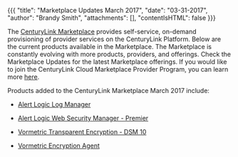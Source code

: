 {{{
"title": "Marketplace Updates March 2017",
"date": "03-31-2017",
"author": "Brandy Smith",
"attachments": [],
"contentIsHTML": false
}}}

The [CenturyLink Marketplace](https://www.ctl.io/marketplace/) provides self-service, on-demand provisioning of provider services on the CenturyLink Platform. Below are the current products available in the Marketplace. The Marketplace is constantly evolving with more products, providers, and offerings. Check the Marketplace Updates for the latest Marketplace offerings. If you would like to join the CenturyLink Cloud Marketplace Provider Program, you can learn more [here](https://www.ctl.io/marketplace-program/).

Products added to the CenturyLink Marketplace March 2017 include:

* [Alert Logic Log Manager](https://www.ctl.io/marketplace/partner/PST/product/Alert%20Logic%20Log%20Manager/)

* [Alert Logic Web Security Manager - Premier](https://www.ctl.io/marketplace/partner/PST/product/Alert%20Logic%20Web%20Security%20Manager%20-%20Premier/)

* [Vormetric Transparent Encryption - DSM 10](https://www.ctl.io/marketplace/partner/VRSJ/product/Vormetric%20Transparent%20Encryption%20-%20DSM%2010/)

* [Vormetric Encryption Agent](https://www.ctl.io/marketplace/partner/VRSJ/product/Vormetric%20Encryption%20Agent/)
